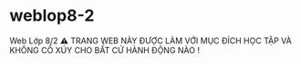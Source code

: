 # weblop8-2
Web Lớp 8/2
⚠ TRANG WEB NÀY ĐƯỢC LÀM VỚI MỤC ĐÍCH HỌC TẬP VÀ KHÔNG CỔ XÚY CHO BẤT CỨ HÀNH ĐỘNG NÀO !
